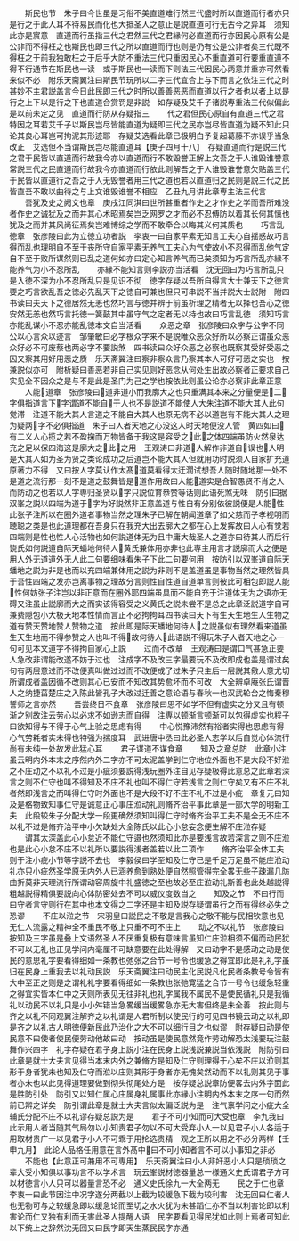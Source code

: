 <!-- { "loadSidebar": true } -->
　　斯民也节　朱子曰今世虽是习俗不美直道难行然三代盛时所以直道而行者亦只是行之于此人耳不待易民而化也大抵圣人之意止是説直道可行无古今之异耳　须知此亦是賔意　直道而行虽指三代之君然三代之君縁何必直道而行亦因民心原有公是公非而不得枉之也斯民也即三代之所以直道而行也则是仍有公是公非者矣三代既不得枉之于前我独敢枉之于后乎大防不重法三代只重因民心不重直道可行要重直道不得不行通节在斯民也一读　或于斯民也一读而下则法三代因民心两意并重亦可然看来似不必　附乐天斋翼注曰斯民节玩所以二字三代宜合上与下而言之依注三代之时甚妙不主君説盖言今日此民即三代之时所以善善恶恶而直道以行之者也以者上以是行之上下以是行之下也直道合赏罚是非説　如存疑及艾千子诸説専重法三代似偏此是以前未定之见　直道而行防从存疑指三
　　代之君但民心原自有直道三代之君特因之耳若艾千子以斯民岂尽皆能直道为疑即三代之民亦岂尽皆直道为疑不知此只论其良心耳岂可拘泥其形迹耶　存疑艾选看此章已极明白予复起葛藤不亦误乎当急改正　艾选但不当谓斯民岂尽能直道耳【庚子四月十八】　存疑直道而行是説三代之君于民皆以直道而行故我今亦以直道而行不敢毁誉正解上文吾之于人谁毁谁誉意常説三代之民直道而行故我今亦直道而行依此则解吾之于人谁毁谁誉意欠贴盖三代于民皆以直道行之吾之于人无毁誉者用三代之道也若以直道归之民则是説三代之民皆直吾不敢以曲待之与上文谁毁谁誉不相应　乙丑九月讲此章専主法三代言
　　吾犹及史之阙文也章　庚戌江同淇曰世所甚重者作史之才作史之学而吾所难没者作史之诚犹及之而并其心术昭焉矣岂乏网罗之才而必不忍傅防以着其长何其慎也犹及之而并其风尚征焉矣岂难博综之学而不敢牵合以晦其义何其质也
　　巧言乱徳章　张彦陵曰此为立徳立功者説　李衷一曰自家平素无知言工夫心自揺惑故巧言得而乱也理明自不至于丧所守自家平素无养气工夫心为气使故小不忍得而乱他气定自不至于败所谋然则已乱之道何如亦曰定心知言养气而已矣须知为巧言所乱亦縁不能养气为小不忍所乱
　　亦縁不能知言则李説亦当活看　沈无回曰为巧言所乱只是入徳不深为小不忍所乱只是见识不彻　徳字存疑以吾所自得言大士兼天下之徳言要之巧言欲乱吾之徳必先乱天下之徳自可兼也但只可串説不当并説大士説附　附四书读曰夫天下之德居然无恙也然巧言与徳并辨于前虽析理之精者无以择也吾心之徳安然无恙也然巧言托徳一簧鼓其中虽守气之定者无以持也故曰巧言乱徳　须知巧言亦能乱谋小不忍亦能乱徳本文自当活看
　　众恶之章　张彦陵曰众字与公字不同公以心言众以迹言　邹肇敏曰必字根众字来不是説唯众恶众好所以必察正谓虽众恶众好必不可废蔡也两必字不要説煞　四书读曰众好众恶之必察也既察其受好受恶之因又察其用好用恶之质　乐天斋翼注曰察非察众言乃察其本人可好可恶之实也　按兼説似亦可　附析疑曰善恶若非自己实见则好恶念从何处生出故必察者正要求自己实见全不因众之是与不是此是圣门为己之学也按依此则虽公论亦必察非此章正意
　　人能道章　张彦陵曰道非道小而我廓大之也只重满其本来之分量便是二字俱指道言下字谓道不能自于人也不是説道不能使人大朱注道不能大其人此句觉滞　注道不能大其人言道之不能自大其人也原无病不必以道岂有不能大其人之理为疑两字不必俱指道　朱子曰人者天地之心没这人时天地便没人管　黄四如曰有二义人心揽之若不盈掬而万物皆备于我这是容受之此之体四端虽防火然泉达充之足以保四海这是廓大之此之用　王观涛曰非道人解作非道自误也人明是大其人如为圣为贤之类论成功之后道岂不能大其人但就用功时説须人自家扩充道原著力不得　又曰按人字莫认作太髙道莫看得太迂濶试想吾人随时随地那一处不是道之流行那一刻不是道之鼓舞皆是道作用故曰人能道实是合智愚贤不肖之人而防动之也若以人字専归圣贤以字只説位育叅赞等话则此语死煞无味　防引曰据双峯之説以四端为道于字为好説然非正意盖道与性自有分别依彼説便是人能性此张子注所以在圈外道者事物当然之理朱子已解在朝闻道章了如父慈而子孝视明而聴聪之类是也此道理都在吾身只在我充大出去廓大之都在心上发挥故曰人心有觉若四端则是性也性人心活物也如何説道体无为且中庸大哉圣人之道亦曰待其人而后行饶氏如何説道自际天蟠地何待人黄氏兼体用亦非也此専主用言才説廓而大之便是用人外无道道外无人此二句要细味看朱子下此二句要何用　按防引以双峯道自际天蟠地之説为非是也而以充四端兼体用之説为非则不是盖道虽是事物当然之理然皆具于吾性四端之发亦岂离事物之理故分言则性自性道自道单言则彼此可相包即説人能性何妨张子注岂以非正意而在圈外耶四端虽具而不能自充于注道体无为之语亦无碍又注虽止説廓而大之而实该得容受之义黄氏之説未尝不是总之此章泛説道字自可兼费隠包小大极天地本性情而言正不必拘拘耳四书读曰天下有生天生地生人生物之道有赞天赞地赞人赞物之道　按此即是际天蟠地何待人之説虽似有理然看来道虽生天生地而不得参赞之人也叫不得故何待人此语説不得玩朱子人者天地之心一句可见本文道字不得拘自家心上説
　　过而不改章　王观涛曰是谓口气甚急正要人急改非谓能改遂不妨于过也　注成字不及改三字最要玩不及改即成也盖是谓过矣句有两层意过而不改便真叫做过过而不改便成了过朱子只主后一层説其儆人意尤切所谓成者盖因循不改则其心已安而不知改其势愈坏而不可改　大全辨卓庵张氏谓晋人之纳捷菑楚庄之入陈此皆孔子大改过迁善之意论语与春秋一也汉武轮台之悔秦穆誓师之言亦然
　　吾尝终日不食章　张彦陵曰思不如学不但有虚实之分又且有顿渐之别故注云劳心以必求不如逊志而自得　注専以顿渐言顿渐可以包得虚实也程子曰欲知得与不得于心气上验之思虑有得
　　中心悦豫沛然有裕者实得也思虑有得心气劳耗者实未得也特强为揣度耳　武进唐中丞曰此必圣人志学以后自觉心体流行尚有未纯一处故发此猛心耳
　　君子谋道不谋食章
　　知及之章总防　此章小注虽云明内外本末之序然内外二字亦不可太泥盖学到仁守地位外面也不是大段不好涖之不庄动之不以礼不过是小疵须要説得浅玩圈外注自见存疑极得此意总之此章若深言之则不仁守也叫不得知及不庄不礼也叫不得仁守若浅言之则仁守矣又有不庄不礼者然即浅言之而叫得仁守时外面也不是大段不好不庄不礼不过是小疵　章复元曰知及是格物致知事仁守是诚意正心事庄涖动礼则脩齐治平事此章是一部大学的明新工夫　此段较朱子分配大学一段更确然须知叫得仁守时脩齐治平工夫不是全无不庄不以礼不过是脩齐治平中小欠缺处大全陈氏以此心小怠妄念便生解不庄涖存疑
　　谓其太深盖此心小怠近不能仁守邉也然须知此亦是要浅言故若深言之则不庄涖也是此心小怠不庄不以礼所以要説得浅者盖若以此二项作
　　脩齐治平全体工夫则于注小疵小节等字説不去也　李毅侯曰学至知及仁守已是千足万足虽不能庄涖动礼亦只小疵然圣学原无内外人已涵养愈到熟处便自然照管得完全畧无些子疎漏几防曲折莫非天理流行所谓动容周旋中礼盛徳之至也故必至庄涖动礼斯善也此处越説得粗越説得精俱要説向心体防密处去不可以威仪度数当之
　　知及之节　不曰行而曰守者言守则行在其中也本文得之二字还是主知及説存疑谓虽行之而有得终必失之恐谬
　　不庄以涖之节　宋羽皇曰説民之不敬是言我心之敬不能与民相钦意也见无仁人流露之精神全不重民不敬上只重不可不庄上
　　动之不以礼节　张彦陵曰按知及三字虽是叠上文语然圣人不厌重复极有意味言虽知仁庄涖相须不偏而动民犹不可以无礼也正见学问内毫厘不可缺意要在此处得解　又曰动字不是感动之动是使民的意思礼字要看得细如一条教也弛张之合节一号令也缓急之得宜即此是礼礼字虽归在民身上重我去以礼动民説　乐天斋翼注曰动民主化民説凡化民者条教号令皆有大中至正之则是之谓礼礼字要看得细如一条教也张弛寛猛之合节一号令也缓急轻重之得宜实皆本仁中之天则所表见无往非礼也礼字属我不属民不是使民循礼只是我循礼以动民不以礼只是小小舛错当急畧缓当缓畧急亦无大害但终是未全善　按此则与齐之以礼不同观翼注解齐之以礼谓是人君所制以使民行的可见四书镜云动之以礼即是齐之以礼古人明徳便新民此乃治化之大不可以细行目之也似谬　附存疑曰动是使民意不曰使者使民便劳动他故曰动　按动虽是使民意然竟作劳动解恐太浅要玩注鼓舞作兴四字　礼字存疑在君子身上説小注在民身上説浅説兼説当依浅説　附防引曰此章是就士大夫言见得当本末内外之兼脩方是知及仁守则理得于心矣不庄以涖则其形于身者犹未也知及仁守而涖以庄则其形于身者亦无愧矣然动而不以礼则其见于事者亦未也以此见得道理要做到彻头彻尾处方是　按存疑总説章防便畧去内外字面此是胜防引处　防引又以知仁属心庄属身礼属事此亦縁小注明内外本末之序一句而然前已辨之详矣　防引谓此章是就士大夫言似太偏泛説为是　注气禀学问之小疵大全辅氏分配不庄不以礼谬存疑总説为是
　　君子不可小知而可大受也章　李九我曰此示用人者当随其气局勿以小知责君子勿以不可大受弃小人一以见君子小人各适于用取材贵广一以见君子小人不可乖于用抡选贵精　观之正所以用之不必分两样【壬申九月】　此论人品格任用意在言外髙中曰不可小知者言不可以小事知之非必
　　不能也【此意正可兼用不可専用】　乐天斋翼注曰小人非奸恶小人只是琐琐之辈大受小知俱以事功言不以学术言　玩云峯説材徳器量总一様通义史氏谓君子方可以材徳言小人只可以器量言恐不必　通义史氏徐九一大全两无
　　民之于仁也章　李衷一曰此节因注中况字遂分两截以上截为较缓急下截为较利害　沈无回曰仁者人也无物可与之较缓急即以缓急论而至切之水火犹为未甚蹈仁亦不当以利害论即以利害论而仁又独有利而无害此圣人提醒人语　民字要看见得民犹如此则上焉者可知此以下统上之辞然沈无回又曰民字即天生蒸民民字亦通
